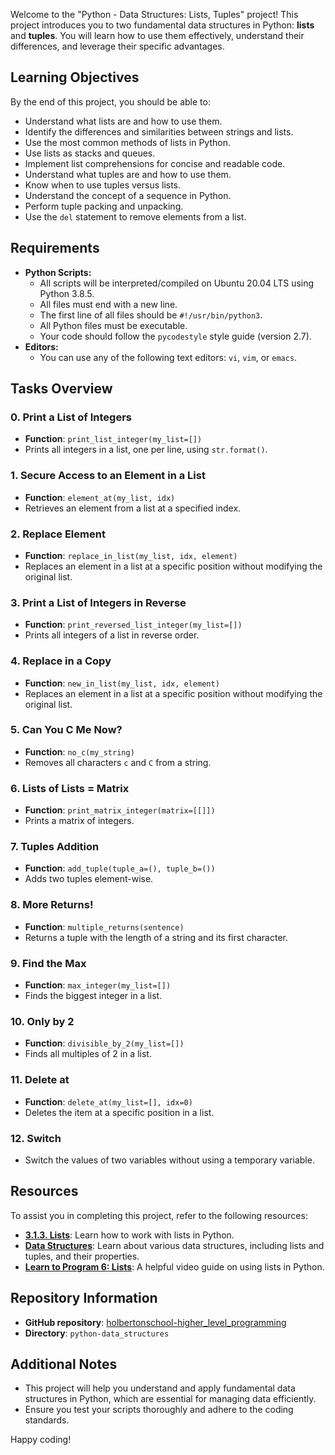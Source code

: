 

Welcome to the "Python - Data Structures: Lists, Tuples" project! This project introduces you to two fundamental data structures in Python: **lists** and **tuples**. You will learn how to use them effectively, understand their differences, and leverage their specific advantages.

## Learning Objectives

By the end of this project, you should be able to:

- Understand what lists are and how to use them.
- Identify the differences and similarities between strings and lists.
- Use the most common methods of lists in Python.
- Use lists as stacks and queues.
- Implement list comprehensions for concise and readable code.
- Understand what tuples are and how to use them.
- Know when to use tuples versus lists.
- Understand the concept of a sequence in Python.
- Perform tuple packing and unpacking.
- Use the `del` statement to remove elements from a list.

## Requirements

- **Python Scripts:**
  - All scripts will be interpreted/compiled on Ubuntu 20.04 LTS using Python 3.8.5.
  - All files must end with a new line.
  - The first line of all files should be `#!/usr/bin/python3`.
  - All Python files must be executable.
  - Your code should follow the `pycodestyle` style guide (version 2.7).
- **Editors:**
  - You can use any of the following text editors: `vi`, `vim`, or `emacs`.

## Tasks Overview

### 0. Print a List of Integers
- **Function**: `print_list_integer(my_list=[])`
- Prints all integers in a list, one per line, using `str.format()`.

### 1. Secure Access to an Element in a List
- **Function**: `element_at(my_list, idx)`
- Retrieves an element from a list at a specified index.

### 2. Replace Element
- **Function**: `replace_in_list(my_list, idx, element)`
- Replaces an element in a list at a specific position without modifying the original list.

### 3. Print a List of Integers in Reverse
- **Function**: `print_reversed_list_integer(my_list=[])`
- Prints all integers of a list in reverse order.

### 4. Replace in a Copy
- **Function**: `new_in_list(my_list, idx, element)`
- Replaces an element in a list at a specific position without modifying the original list.

### 5. Can You C Me Now?
- **Function**: `no_c(my_string)`
- Removes all characters `c` and `C` from a string.

### 6. Lists of Lists = Matrix
- **Function**: `print_matrix_integer(matrix=[[]])`
- Prints a matrix of integers.

### 7. Tuples Addition
- **Function**: `add_tuple(tuple_a=(), tuple_b=())`
- Adds two tuples element-wise.

### 8. More Returns!
- **Function**: `multiple_returns(sentence)`
- Returns a tuple with the length of a string and its first character.

### 9. Find the Max
- **Function**: `max_integer(my_list=[])`
- Finds the biggest integer in a list.

### 10. Only by 2
- **Function**: `divisible_by_2(my_list=[])`
- Finds all multiples of 2 in a list.

### 11. Delete at
- **Function**: `delete_at(my_list=[], idx=0)`
- Deletes the item at a specific position in a list.

### 12. Switch
- Switch the values of two variables without using a temporary variable.

## Resources

To assist you in completing this project, refer to the following resources:

- **[3.1.3. Lists](https://docs.python.org/3/tutorial/introduction.html#lists)**: Learn how to work with lists in Python.
- **[Data Structures](https://docs.python.org/3/tutorial/datastructures.html)**: Learn about various data structures, including lists and tuples, and their properties.
- **[Learn to Program 6: Lists](https://www.youtube.com/watch?v=ohCDWZgNIU0)**: A helpful video guide on using lists in Python.

## Repository Information

- **GitHub repository**: [holbertonschool-higher_level_programming](https://github.com/holbertonschool-higher_level_programming)
- **Directory**: `python-data_structures`

## Additional Notes

- This project will help you understand and apply fundamental data structures in Python, which are essential for managing data efficiently.
- Ensure you test your scripts thoroughly and adhere to the coding standards.

Happy coding!
